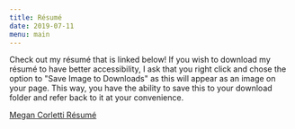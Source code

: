 ```yaml
---
title: Résumé
date: 2019-07-11
menu: main
---
```



Check out my résumé that is linked below! If you wish to download my résumé to
have better accessibility, I ask that you right click and chose the option to
"Save Image to Downloads" as this will appear as an image on your page. This way, you have
the ability to save this to your download folder and refer back to it at your
convenience.

[Megan Corletti Résumé](/images/corlettiresume.jpg)
